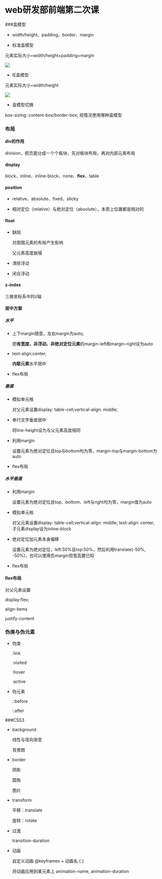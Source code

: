 # web研发部前端第二次课

###盒模型

- width/height、padding、border、margin

- 标准盒模型

元素实际大小=width/height+padding+margin

![](box-1.png)



- IE盒模型

元素实际大小=width/height

![](box-2.png)

- 盒模型切换

box-sizing: content-box/border-box;   视情况使用哪种盒模型

### 布局

#### div的作用

division，把页面分成一个个板块，先对板块布局，再对内部元素布局

#### display

block、inline、inline-block、none、**flex**、table

#### position

- relative、absolute、fixed、sticky

- 相对定位（relative）与绝对定位（absolute），本质上位置都是相对的

#### float

- 缺陷

  对周围元素的布局产生影响

  父元素高度崩塌

- 清除浮动
- 闭合浮动

#### z-index

三维坐标系中的z轴

#### 居中方案

##### 水平

- 上下margin随意，左右margin为auto;

  把**有宽度、非浮动、非绝对定位元素**的margin-left和margin-right设为auto

- text-align:center;

  **内联元素**水平居中

- flex布局

##### 垂直

- 模拟单元格

  对父元素设置display: table-cell;vertical-align: middle;

- 单行文字垂直居中

  将line-height设为与父元素高度相同

- 利用margin

  设置元素为绝对定位且top与bottom均为零，margin-top与margin-bottom为auto

- flex布局

##### 水平垂直

- 利用margin

  设置元素为绝对定位且top、bottom、left与right均为零，margin值为auto

- 模拟单元格

  对父元素设置display: table-cell;vertical-align: middle; text-align: center;子元素display设为inline-block

- 绝对定位加元素本身偏移

  设置元素为绝对定位，left:50%且top:50%，然后利用translate(-50%, -50%)，也可以使用负margin但宽高要已知

- flex布局

#### flex布局

对父元素设置

display:flex;

align-items

justify-content

### 伪类与伪元素

- 伪类

  :link 

  :visited 

  :hover 

  :active 

- 伪元素

  ::before

  ::after

###CSS3

- background

  线性与径向渐变

  背景图

- border

  阴影

  圆角

  图片

- transform

  平移：translate

  旋转：rotate

- 过渡

  transition-duration

- 动画

  自定义动画 @keyframes + 动画名 { }

  将动画应用到某元素上 animation-name, animation-duration